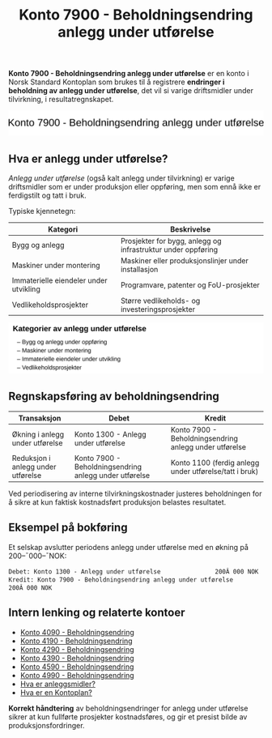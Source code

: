 ﻿---
title: "Konto 7900 - Beholdningsendring anlegg under utførelse"
seoTitle: "7900-beholdningsendring-anlegg-under-utforelse"
meta_description: '**Konto 7900 - Beholdningsendring anlegg under utførelse** er en konto i Norsk Standard Kontoplan som brukes til å registrere **endringer i beholdning av anle...'
slug: 7900-beholdningsendring-anlegg-under-utforelse
type: blog
layout: pages/single
---

**Konto 7900 - Beholdningsendring anlegg under utførelse** er en konto i Norsk Standard Kontoplan som brukes til å registrere **endringer i beholdning av anlegg under utførelse**, det vil si varige driftsmidler under tilvirkning, i resultatregnskapet.

![Illustrasjon av konto 7900 Beholdningsendring anlegg under utførelse](7900-beholdningsendring-anlegg-under-utforelse-image.svg)

## Hva er anlegg under utførelse?

*Anlegg under utførelse* (også kalt anlegg under tilvirkning) er varige driftsmidler som er under produksjon eller oppføring, men som ennå ikke er ferdigstilt og tatt i bruk.

Typiske kjennetegn:

| Kategori                        | Beskrivelse                                                        |
|---------------------------------|--------------------------------------------------------------------|
| Bygg og anlegg                  | Prosjekter for bygg, anlegg og infrastruktur under oppføring        |
| Maskiner under montering        | Maskiner eller produksjonslinjer under installasjon                |
| Immaterielle eiendeler under utvikling | Programvare, patenter og FoU-prosjekter                   |
| Vedlikeholdsprosjekter          | Større vedlikeholds- og investeringsprosjekter                     |

![Kategorier av anlegg under utførelse](7900-kategorier-anlegg-under-utforelse.svg)

## Regnskapsføring av beholdningsendring

| Transaksjon                       | Debet                                                   | Kredit                                                 |
|-----------------------------------|---------------------------------------------------------|--------------------------------------------------------|
| Økning i anlegg under utførelse    | Konto 1300 - Anlegg under utførelse                     | Konto 7900 - Beholdningsendring anlegg under utførelse |
| Reduksjon i anlegg under utførelse | Konto 7900 - Beholdningsendring anlegg under utførelse | Konto 1100 (ferdig anlegg under utførelse/tatt i bruk) |

Ved periodisering av interne tilvirkningskostnader justeres beholdningen for å sikre at kun faktisk kostnadsført produksjon belastes resultatet.

## Eksempel på bokføring

Et selskap avslutter periodens anlegg under utførelse med en økning på 200–¯000–¯NOK:

```plaintext
Debet: Konto 1300 - Anlegg under utførelse               200Â 000 NOK
Kredit: Konto 7900 - Beholdningsendring anlegg under utførelse  200Â 000 NOK
```

## Intern lenking og relaterte kontoer

* [Konto 4090 - Beholdningsendring](/blogs/kontoplan/4090-beholdningsendring "Konto 4090 - Beholdningsendring")
* [Konto 4190 - Beholdningsendring](/blogs/kontoplan/4190-beholdningsendring "Konto 4190 - Beholdningsendring")
* [Konto 4290 - Beholdningsendring](/blogs/kontoplan/4290-beholdningsendring "Konto 4290 - Beholdningsendring")
* [Konto 4390 - Beholdningsendring](/blogs/kontoplan/4390-beholdningsendring "Konto 4390 - Beholdningsendring")
* [Konto 4590 - Beholdningsendring](/blogs/kontoplan/4590-beholdningsendring "Konto 4590 - Beholdningsendring")
* [Konto 4990 - Beholdningsendring](/blogs/kontoplan/4990-beholdningsendring "Konto 4990 - Beholdningsendring")
* [Hva er anleggsmidler?](/blogs/regnskap/hva-er-anleggsmidler "Hva er anleggsmidler? Guide til hva anleggsmidler er")
* [Hva er en Kontoplan?](/blogs/regnskap/hva-er-kontoplan "Hva er en Kontoplan? Komplett Guide til Kontoplaner i Norsk Regnskap")

**Korrekt håndtering** av beholdningsendringer for anlegg under utførelse sikrer at kun fullførte prosjekter kostnadsføres, og gir et presist bilde av produksjonsfordringer.







